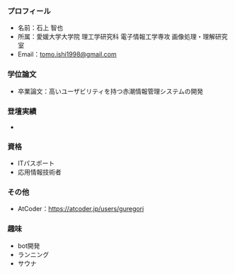 ### プロフィール
- 名前：石上 智也
- 所属：愛媛大学大学院 理工学研究科 電子情報工学専攻 画像処理・理解研究室
- Email：tomo.ishi1998@gmail.com
### 学位論文
- 卒業論文：高いユーザビリティを持つ赤潮情報管理システムの開発
### 登壇実績
- 
### 資格
- ITパスポート
- 応用情報技術者
### その他
- AtCoder：https://atcoder.jp/users/guregori
### 趣味
- bot開発
- ランニング
- サウナ
<!--
**GureGorii/GureGorii** is a ✨ _special_ ✨ repository because its `README.md` (this file) appears on your GitHub profile.

Here are some ideas to get you started:

- 🔭 I’m currently working on ...
- 🌱 I’m currently learning ...
- 👯 I’m looking to collaborate on ...
- 🤔 I’m looking for help with ...
- 💬 Ask me about ...
- 📫 How to reach me: ...
- 😄 Pronouns: ...
- ⚡ Fun fact: ...
-->
